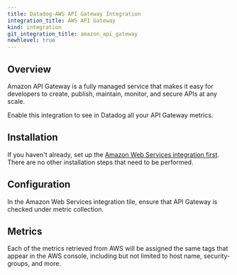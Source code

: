 ```yaml
---
title: Datadog-AWS API Gateway Integration
integration_title: AWS API Gateway
kind: integration
git_integration_title: amazon_api_gateway
newhlevel: true
---
```


## Overview

Amazon API Gateway is a fully managed service that makes it easy for developers to create, publish, maintain, monitor, and secure APIs at any scale.

Enable this integration to see in Datadog all your API Gateway metrics.

## Installation

If you haven't already, set up the [Amazon Web Services integration first](/integrations/aws). There are no other installation steps that need to be performed.

## Configuration

In the Amazon Web Services integration tile, ensure that API Gateway is checked under metric collection.

## Metrics



Each of the metrics retrieved from AWS will be assigned the same tags that appear in the AWS console, including but not limited to host name, security-groups, and more.
